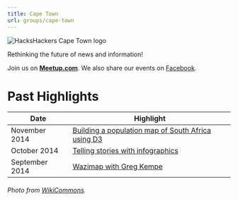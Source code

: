 ```yaml
---
title: Cape Town
url: groups/cape-town
---
```


![HacksHackers Cape Town logo](https://upload.wikimedia.org/wikipedia/commons/8/80/View_of_Cape_Town_from_the_Terraces_building.jpg)

Rethinking the future of news and information!

Join us on **[Meetup.com](https://www.meetup.com/Hacks-Hackers-Cape-Town/)**. We also share our events on [Facebook](https://www.facebook.com/HacksHackersCapeTown).

# Past Highlights

| **Date**  | **Highlight** |  
|-----------|---------------|  
| November 2014 | [Building a population map of South Africa using D3](https://www.meetup.com/Hacks-Hackers-Cape-Town/events/217753382/) |
| October 2014 | [Telling stories with infographics](https://www.meetup.com/Hacks-Hackers-Cape-Town/events/209436422/) |
| September 2014 | [Wazimap with Greg Kempe](https://www.meetup.com/Hacks-Hackers-Cape-Town/events/202267032/) |   

###### Photo from [WikiCommons](wikicommons.org).
